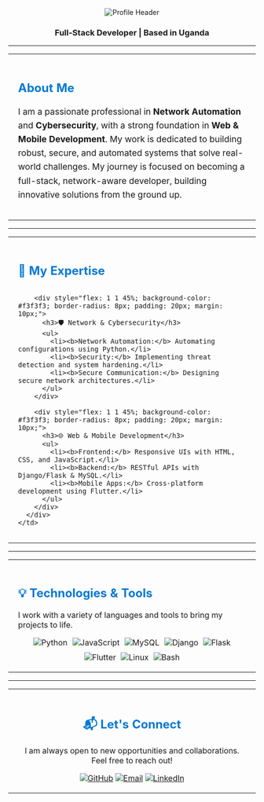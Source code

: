 <div align="center">
  <img src="https://img.shields.io/badge/Jean%20Marc%20Goffart-Network%20Automation%20&%20Cybersecurity-0078D4?style=for-the-badge&logo=microsoft&logoColor=white" alt="Profile Header">
  <h3>Full-Stack Developer | Based in Uganda</h3>
</div>

---

<table style="width:100%;">
  <tr>
    <td style="vertical-align: top; padding: 20px;">
      <h2 style="color: #0078D4;">About Me</h2>
      <p style="font-size: 1.1em; line-height: 1.6;">I am a passionate professional in <b>Network Automation</b> and <b>Cybersecurity</b>, with a strong foundation in <b>Web & Mobile Development</b>. My work is dedicated to building robust, secure, and automated systems that solve real-world challenges. My journey is focused on becoming a full-stack, network-aware developer, building innovative solutions from the ground up.</p>
    </td>
  </tr>
</table>

---

<table style="width:100%;">
  <tr>
    <td style="vertical-align: top; padding: 20px;">
      <h2 style="color: #0078D4;">🚀 My Expertise</h2>
      <div style="display: flex; flex-wrap: wrap; justify-content: space-between;">
        
        <div style="flex: 1 1 45%; background-color: #f3f3f3; border-radius: 8px; padding: 20px; margin: 10px;">
          <h3>🛡️ Network & Cybersecurity</h3>
          <ul>
            <li><b>Network Automation:</b> Automating configurations using Python.</li>
            <li><b>Security:</b> Implementing threat detection and system hardening.</li>
            <li><b>Secure Communication:</b> Designing secure network architectures.</li>
          </ul>
        </div>

        <div style="flex: 1 1 45%; background-color: #f3f3f3; border-radius: 8px; padding: 20px; margin: 10px;">
          <h3>🌐 Web & Mobile Development</h3>
          <ul>
            <li><b>Frontend:</b> Responsive UIs with HTML, CSS, and JavaScript.</li>
            <li><b>Backend:</b> RESTful APIs with Django/Flask & MySQL.</li>
            <li><b>Mobile Apps:</b> Cross-platform development using Flutter.</li>
          </ul>
        </div>
      </div>
    </td>
  </tr>
</table>

---

<table style="width:100%;">
  <tr>
    <td style="vertical-align: top; padding: 20px;">
      <h2 style="color: #0078D4;">💡 Technologies & Tools</h2>
      <p>I work with a variety of languages and tools to bring my projects to life.</p>
      <div style="display: flex; flex-wrap: wrap; justify-content: center; gap: 10px;">
        <img src="https://img.shields.io/badge/Python-3776AB?style=for-the-badge&logo=python&logoColor=white" alt="Python">
        <img src="https://img.shields.io/badge/JavaScript-F7DF1E?style=for-the-badge&logo=javascript&logoColor=black" alt="JavaScript">
        <img src="https://img.shields.io/badge/MySQL-4479A1?style=for-the-badge&logo=mysql&logoColor=white" alt="MySQL">
        <img src="https://img.shields.io/badge/Django-092E20?style=for-the-badge&logo=django&logoColor=white" alt="Django">
        <img src="https://img.shields.io/badge/Flask-000000?style=for-the-badge&logo=flask&logoColor=white" alt="Flask">
        <img src="https://img.shields.io/badge/Flutter-02569B?style=for-the-badge&logo=flutter&logoColor=white" alt="Flutter">
        <img src="https://img.shields.io/badge/Linux-000000?style=for-the-badge&logo=linux&logoColor=white" alt="Linux">
        <img src="https://img.shields.io/badge/Bash-4EAA25?style=for-the-badge&logo=gnubash&logoColor=white" alt="Bash">
      </div>
    </td>
  </tr>
</table>

---

<table style="width:100%;">
  <tr>
    <td style="vertical-align: top; padding: 20px; text-align: center;">
      <h2 style="color: #0078D4;">📬 Let's Connect</h2>
      <p>I am always open to new opportunities and collaborations. Feel free to reach out!</p>
      <div style="margin-top: 15px;">
        <a href="https://github.com/kithulovali" target="_blank" rel="noopener noreferrer"><img src="https://img.shields.io/badge/GitHub-100000?style=for-the-badge&logo=github&logoColor=white" alt="GitHub"></a>
        <a href="mailto:kithulovali@gmail.com"><img src="https://img.shields.io/badge/Email-D14836?style=for-the-badge&logo=gmail&logoColor=white" alt="Email"></a>
        <a href="https://linkedin.com/in/jean-marc-goffart-6240b132a" target="_blank" rel="noopener noreferrer"><img src="https://img.shields.io/badge/LinkedIn-0077B5?style=for-the-badge&logo=linkedin&logoColor=white" alt="LinkedIn"></a>
      </div>
    </td>
  </tr>
</table>
